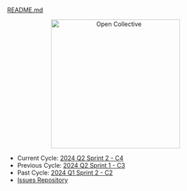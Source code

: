 [README.md](https://github.com/user-attachments/files/16446867/README.md)

<div align="center">
  <a href="https://opencollective.com/" target="_blank" rel="noopener noreferrer">
    <img width="300" src="https://opencollective.com/public/images/opencollectivelogo.svg" alt="Open Collective">
  </a>
</div>

<ul>
  <li>Current Cycle: <a href="https://github.com/orgs/opencollective/projects/5/views/53">2024 Q2 Sprint 2 - C4</a></li>
  <li>Previous Cycle: <a href="https://github.com/orgs/opencollective/projects/5/views/52">2024 Q2 Sprint 1 - C3</a></li>
  <li>Past Cycle: <a href="https://github.com/orgs/opencollective/projects/5/views/51">2024 Q1 Sprint 2 - C2</a></li>
  <li><a href="https://github.com/opencollective/opencollective/issues">Issues Repository</a></li>
</ul>
